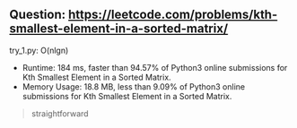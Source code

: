 Question: https://leetcode.com/problems/kth-smallest-element-in-a-sorted-matrix/
---

try_1.py: O(nlgn)
* Runtime: 184 ms, faster than 94.57% of Python3 online submissions for Kth Smallest Element in a Sorted Matrix.
* Memory Usage: 18.8 MB, less than 9.09% of Python3 online submissions for Kth Smallest Element in a Sorted Matrix.

> straightforward
